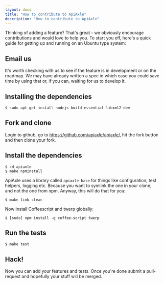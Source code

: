 ```yaml
---
layout: docs
title: "How to contribute to ApiAxle"
description: "How to contribute to ApiAxle"
---
```


Thinking of adding a feature? That's great - we obviously encourage
contributions and would love to help you. To start you off, here's a
quick guide for getting up and running on an Ubuntu type system:

## Email us

It's worth checking with us to see if the feature is in development or
on the roadmap. We may have already written a spec in which case you
could save time by using that or, if you can, waiting for us to
develop it.

## Installing the dependencies

    $ sudo apt-get install nodejs build-essential libxml2-dev

## Fork and clone

Login to github, go to https://github.com/apiaxle/apiaxle/, hit the
fork button and then clone your fork.

## Install the dependencies

    $ cd apiaxle
    $ make npminstall

ApiAxle uses a library called `apiaxle-base` for things like
configuration, test helpers, logging etc. Because you want to symlink
the one in your clone, and not the one from npm. Anyway, this will do
that for you:

    $ make link clean

Now install Coffeescript and twerp globally:

    $ [sudo] npm install -g coffee-script twerp

## Run the tests

    $ make test

## Hack!

Now you can add your features and tests. Once you're done submit a
pull-request and hopefully your stuff will be merged.
